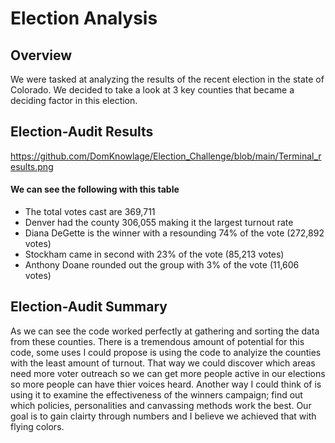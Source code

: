 # Election Analysis

## Overview

We were tasked at analyzing the results of the recent election in the state of Colorado. We decided to take a look at 3 key counties that became a deciding factor in this election.

## Election-Audit Results
https://github.com/DomKnowlage/Election_Challenge/blob/main/Terminal_results.png
#### We can see the following with this table
* The total votes cast are 369,711
* Denver had the county 306,055 making it the largest turnout rate
* Diana DeGette is the winner with a resounding 74% of the vote (272,892 votes)
* Stockham came in second with 23% of the vote (85,213 votes)
* Anthony Doane rounded out the group with 3% of the vote (11,606 votes)

## Election-Audit Summary

As we can see the code worked perfectly at gathering and sorting the data from these counties. There is a tremendous amount of potential for this code, some uses I could propose is using the code to analyize the counties with the least amount of turnout. That way we could discover which areas need more voter outreach so we can get more people active in our elections so more people can have thier voices heard. Another way I could think of is using it to examine the effectiveness of the winners campaign; find out which policies, personalities and canvassing methods work the best. Our goal is to gain clairty through numbers and I believe we achieved that with flying colors.
